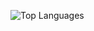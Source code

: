 
![Top Languages](https://github-readme-stats.vercel.app/api/top-langs/?username=kottaboung&layout=compact&langs_count=100&hide_border=true&bg_color=262626&title_color=FFFFFF&text_color=FFFFFF&card_width=850)
